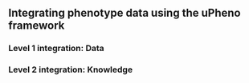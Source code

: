 ## Integrating phenotype data using the uPheno framework


### Level 1 integration: Data


### Level 2 integration: Knowledge